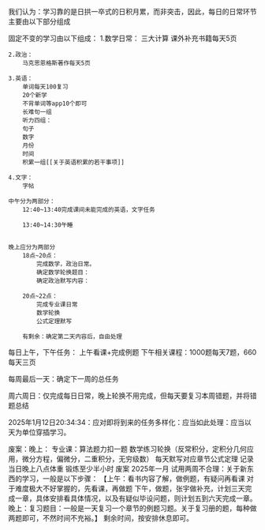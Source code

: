 我们认为：学习靠的是日拱一卒式的日积月累，而非突击，因此，每日的日常环节主要由以下部分组成

固定不变的学习由以下组成：
	1.数学日常：
		三大计算
		课外补充书籍每天5页
	
	2.政治：
		马克思恩格斯著作每天5页
	
	3.英语：
		单词每天100复习
		20个新学
		不背单词等app10个即可
		长难句一组
		听力四组：
		句子
		数字
		月份
		时间
		积累一组[[关于英语积累的若干事项]]
	
	4.文字：
		字帖
	
	中午分为两部分：
		12:40~13:40完成课间未能完成的英语，文字任务
		
		13:40~14:30午睡
	
	
	晚上应分为两部分
		18点~20点：
			完成数学，政治日常。
			确定数学轮换题目：
			确定政治默写内容：
		
		20点~22点：
			完成专业课日常
			数学轮换
			公式定理默写
		
		有剩余：确定第二天内容后，自由处理
	

每日上午，下午任务：
上午看课+完成例题
下午相关课程：1000题每天7题，660每天三页

每周最后一天：确定下一周的总任务

周六周日：仅完成每日日常，晚上轮换不用完成，但每天要复习本周错题，并将错题总结


2025年1月12日20:34:34：应对即将到来的任务多样化：应当如此处理：应当以天为单位穿插学习。


废案：晚上：
	专业课：算法题力扣一题
	数学练习轮换（反常积分，定积分几何应用，微分方程，偏微分，二重积分，无穷级数）
	每天默写对应章节公式定理
	记录当日晚上八点体重
	锻炼至少半小时
废案 2025年一月 试用两周不合理：关于新东西的学习，一般是以下步骤：
	【上午：看书内容了解，做例题，有疑问再看课
	对于难度极大不好掌握的，先看课，再做题
	下午，做题，张宇做补充，计划三天完成一章，具体安排看具体情况，以及有疑似毕设问题，则计划五到六天完成一章。
	晚上：复习题目：一般是一天复习一个章节的例题习题。关于复习册的题，每种做两题即可，不然时间不充裕。】
	剩余时间，按安排休息即可。



